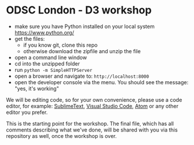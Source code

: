 # ODSC London - D3 workshop

- make sure you have Python installed on your local system https://www.python.org/
- get the files:
  - if you know git, clone this repo
  - otherwise download the zipfile and unzip the file
- open a command line window
- cd into the unzipped folder
- run `python -m SimpleHTTPServer`
- open a browser and navigate to: `http://localhost:8000`
- open the developer console via the menu. You should see the message: "yes, it's working"

We will be editing code, so for your own convenience, please use a code editor, for example: [SublimeText](https://www.sublimetext.com/), [Visual Studio Code](https://code.visualstudio.com/), [Atom](https://atom.io/) or any other editor you prefer.

This is the starting point for the workshop. The final file, which has all comments describing what we've done, will be shared with you via this repository as well, once the workshop is over.
